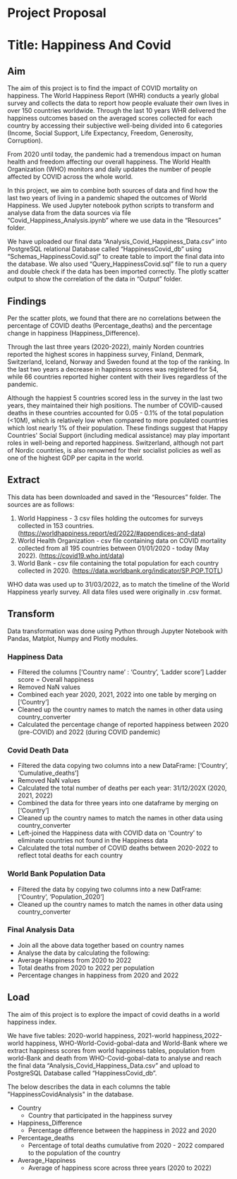 # Project Proposal

# Title: Happiness And Covid

## Aim
The aim of this project is to find the impact of COVID mortality on happiness. The World Happiness Report (WHR) conducts a yearly global survey and collects the data to report how people evaluate their own lives in over 150 countries worldwide. Through the last 10 years WHR delivered the happiness outcomes based on the averaged scores collected for each country by accessing their subjective well-being divided into 6 categories (Income, Social Support, Life Expectancy, Freedom, Generosity, Corruption).

From 2020 until today, the pandemic had a tremendous impact on human health and freedom affecting our overall happiness. The World Health Organization (WHO) monitors and daily updates the number of people affected by COVID across the whole world.

In this project, we aim to combine both sources of data and find how the last two years of living in a pandemic shaped the outcomes of World Happiness. We used Jupyter notebook python scripts to transform and analyse data from the data sources via file “Covid_Happiness_Analysis.ipynb” where we use data in the “Resources” folder.  

We have uploaded our final data “Analysis_Covid_Happiness_Data.csv” into PostgreSQL relational Database called “HappinessCovid_db” using “Schemas_HappinessCovid.sql” to create table to import the final data into the database. We also used “Query_HappinessCovid.sql” file to run a query and double check if the data has been imported correctly. The plotly scatter output to show the correlation of the data in “Output” folder. 

## Findings
Per the scatter plots, we found that there are no correlations between the percentage of COVID deaths (Percentage_deaths) and the percentage change in happiness (Happiness_Difference). 

Through the last three years (2020-2022), mainly Norden countries reported the highest scores in happiness survey, Finland, Denmark, Switzerland, Iceland, Norway and Sweden found at the top of the ranking. In the last two years a decrease in happiness scores was registered for 54, while 66 countries reported higher content with their lives regardless of the pandemic. 

Although the happiest 5 countries scored less in the survey in the last two years, they maintained their high positions. The number of COVID-caused deaths in these countries accounted for 0.05 - 0.1% of the total population (<10M), which is relatively low when compared to more populated countries which lost nearly 1% of their population. These findings suggest that Happy Countries' Social Support (including medical assistance) may play important roles in well-being and reported happiness. Switzerland, although not part of Nordic countries, is also renowned for their socialist policies as well as one of the highest GDP per capita in the world.

## Extract
This data has been downloaded and saved in the “Resources” folder. The sources are as follows: 

1. World Happiness - 3 csv files holding the outcomes for surveys collected in 153 countries. (https://worldhappiness.report/ed/2022/#appendices-and-data)
2. World Health Organization - csv file containing data on COVID mortality collected from all 195 countries between 01/01/2020 - today (May 2022). (https://covid19.who.int/data)
3. World Bank - csv file containing the total population for each country collected in 2020. (https://data.worldbank.org/indicator/SP.POP.TOTL) 

WHO data was used up to 31/03/2022, as to match the timeline of the World Happiness yearly survey. All data files used were originally in .csv format.

## Transform
Data transformation was done using Python through Jupyter Notebook with Pandas, Matplot, Numpy and Plotly modules.

### Happiness Data
   - Filtered the columns [‘Country name’ : ‘Country’,  ‘Ladder score’] Ladder score = Overall happiness
   - Removed NaN values
   - Combined each year 2020, 2021, 2022 into one table by merging on [‘Country’]
   - Cleaned up the country names to match the names in other data using country_converter
   - Calculated the percentage change of reported happiness between 2020 (pre-COVID) and 2022 (during COVID pandemic)

### Covid Death Data
   - Filtered the data copying two columns into a new DataFrame: [‘Country’, ‘Cumulative_deaths’]
   - Removed NaN values
   - Calculated the total number of deaths per each year: 31/12/202X (2020, 2021, 2022)
   - Combined the data for three years into one dataframe by merging on [‘Country’]
   - Cleaned up the country names to match the names in other data using country_converter
   - Left-joined the Happiness data with COVID data on ‘Country’ to eliminate countries not found in the Happiness data
   - Calculated the total number of COVID deaths between 2020-2022 to reflect total deaths for each country

### World Bank Population Data
   - Filtered the data by copying two columns into a new DatFrame: [‘Country’, ‘Population_2020’]
   - Cleaned up the country names to match the names in other data using country_converter

### Final Analysis Data
   - Join all the above data together based on country names
   - Analyse the data by calculating the following:
   - Average Happiness from 2020 to 2022
   - Total deaths from 2020 to 2022 per population 
   - Percentage changes in happiness from 2020 and 2022

## Load

The aim of this project is to explore the impact of covid deaths in a world happiness index.

We have five tables: 2020-world happiness, 2021-world happiness,2022-world happiness, WHO-World-Covid-gobal-data and World-Bank where we extract happiness scores from world happiness tables, population from world-Bank and death from WHO-Covid-gobal-data to analyse and reach the final data “Analysis_Covid_Happiness_Data.csv” and upload to PostgreSQL Database called “HappinessCovid_db”.

The below describes the data in each columns the table "HappinessCovidAnalysis" in the database. 
   - Country
      - Country that participated in the happiness survey
   - Happiness_Difference
      - Percentage difference between the happiness in 2022 and 2020
   - Percentage_deaths
      - Percentage of total deaths cumulative from 2020 - 2022 compared to the population of the country
   - Average_Happiness
      - Average of happiness score across three years (2020 to 2022)




